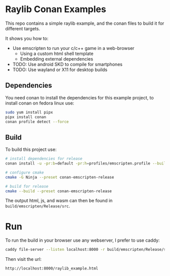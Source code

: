 # Raylib Conan Examples

This repo contains a simple raylib example, and the conan files to build it for different targets.

It shows you how to:
- Use emscripten to run your c/c++ game in a web-browser
  - Using a custom html shell template 
  - Embedding external dependencies
- TODO: Use android SKD to compile for smartphones
- TODO: Use wayland or X11 for desktop builds

## Dependencies

You need conan to install the dependencies for this example project, to install conan on fedora linux use:

```bash
sudo yum install pipx
pipx install conan
conan profile detect --force
```

## Build

To build this project use:

```bash
# install dependencies for release
conan install -u -pr:b=default -pr:h=profiles/emscripten.profile --build=missing  --settings=build_type=Release .

# configure cmake
cmake -G Ninja --preset conan-emscripten-release

# build for release
cmake --build --preset conan-emscripten-release
```

The output html, js, and wasm can then be found in `build/emscripten/Release/src`.

# Run

To run the build in your browser use any webserver, I prefer to use caddy:

```bash
caddy file-server --listen localhost:8000 -r build/emscripten/Release/src
```

Then visit the url:

```
http://localhost:8000/raylib_example.html
```
